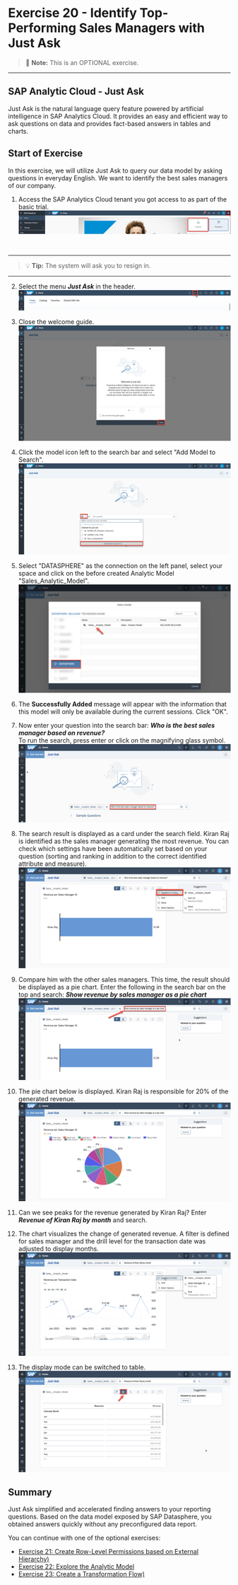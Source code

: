 # Exercise 20 - Identify Top-Performing Sales Managers with Just Ask

>:memo: **Note:** This is an OPTIONAL exercise.

---

## SAP Analytic Cloud - Just Ask

Just Ask is the natural language query feature powered by artificial intelligence in SAP Analytics Cloud. It provides an easy and efficient way to ask questions on data and provides fact-based answers in tables and charts.

## Start of Exercise

In this exercise, we will utilize Just Ask to query our data model by asking questions in everyday English. We want to identify the best sales managers of our company.

1. Access the SAP Analytics Cloud tenant you got access to as part of the basic trial.
<br>![](images/00_00_0221.png) 
<br>

---

>:bulb: **Tip:** The system will ask you to resign in.

---

2. Select the menu ***Just Ask*** in the header.
<br>![](images/00_00_0201.png) 

3. Close the welcome guide.
<br>![](images/00_00_0202.png) 

4. Click the model icon left to the search bar and select "Add Model to Search".
<br>![](images/00_00_0222.png) 

5. Select "DATASPHERE" as the connection on the left panel, select your space and click on the before created Analytic Model "Sales_Analytic_Model".
<br>![](images/00_00_0204.png)

6. The **Successfully Added** message will appear with the information that this model will only be available during the current sessions. Click "OK".

7. Now enter your question into the search bar: ***Who is the best sales manager based on revenue?*** 
<br>To run the search, press enter or click on the magnifying glass symbol.
<br>![](images/00_00_0223.png)

8. The search result is displayed as a card under the search field. Kiran Raj is identified as the sales manager generating the most revenue. You can check which settings have been automatically set based on your question (sorting and ranking in addition to the correct identified attribute and measure).
<br>![](images/00_00_0207.png)

9. Compare him with the other sales managers. This time, the result should be displayed as a pie chart. Enter the following in the search bar on the top and search: ***Show revenue by sales manager as a pie chart*** 
<br>![](images/00_00_0224.png)

10. The pie chart below is displayed. Kiran Raj is responsible for 20% of the generated revenue. 
<br>![](images/00_00_0225.png)

11. Can we see peaks for the revenue generated by Kiran Raj? Enter ***Revenue of Kiran Raj by month*** and search.

12. The chart visualizes the change of generated revenue. A filter is defined for sales manager and the drill level for the transaction date was adjusted to display months.
<br>![](images/00_00_0226.png)

13. The display mode can be switched to table.
<br>![](images/00_00_0227.png)


## Summary

Just Ask simplified and accelerated finding answers to your reporting questions. Based on the data model exposed by SAP Datasphere, you obtained answers quickly without any preconfigured data report. 

You can continue with one of the optional exercises:
- [Exercise 21: Create Row-Level Permissions based on External Hierarchy)](../ex21/README.md)
- [Exercise 22: Explore the Analytic Model](../ex22/README.md)
- [Exercise 23: Create a Transformation Flow)](../ex23/README.md)

